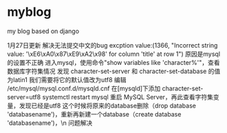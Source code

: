 # myblog
my blog based on django

1月27日更新
解决无法提交中文的bug
excption value:(1366, "Incorrect string value: '\\xE6\\xA0\\x87\\xE9\\xA2\\x98' for column 'title' at row 1")
原因是mysql的设置不正确
进入mysql，使用命令"show variables like 'character%'"，查看数据库字符集情况
发现 character-set-server 和  character-set-database 的值为latin1
我们需要将它的默认值改为utf8
编辑  /etc/mysql/mysql.conf.d/mysqld.cnf    在[mysqld]下添加  character-set-server=utf8
systemctl restart mysql  重启 MySQL Server，再此查看字符集变量，发现已经是utf8
这个时候将原来的database删除（drop database 'databasename')，重新再新建一个database（create database 'databasename')，\n
问题解决
